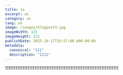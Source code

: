 ```yaml
---
title: sa
excerpt: as
category: as
lang: en
image: /images/blogpost4.jpg
imageWidth: 121
imageHeight: 121
publishDate: 2025-10-17T19:57:00.000-04:00
metadata:
  canonical: "111"
  description: "1111"
---
```

111111111111111111111111111111111111111111111111111111111111111111
